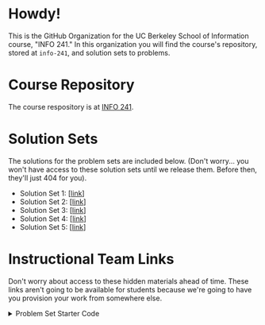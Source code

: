 # Howdy! 

This is the GitHub Organization for the UC Berkeley School of Information course, "INFO 241." In this organization you will find the course's repository, stored at `info-241`, and solution sets to problems. 

# Course Repository 

The course respository is at [INFO 241](https://github.com/info-241/info-241). 

# Solution Sets 

The solutions for the problem sets are included below. (Don't worry... you won't have access to these solution sets until we release them. Before then, they'll just 404 for you). 

- Solution Set 1: [[link](https://github.com/info-241/problem-set-1-solution)]
- Solution Set 2: [[link](https://github.com/info-241/problem-set-2-solution)]
- Solution Set 3: [[link](https://github.com/info-241/problem-set-3-solution)]
- Solution Set 4: [[link](https://github.com/info-241/problem-set-4-solution)]
- Solution Set 5: [[link](https://github.com/info-241/problem-set-5-solution)]

# Instructional Team Links 

Don't worry about access to these hidden materials ahead of time. These links aren't going to be available for students because we're going to have you provision your work from somewhere else. 

<details closed> 
  <summary> Problem Set Starter Code </summary>

>- Problem Set 1: [[link](https://github.com/info-241/problem-set-1-starter)]
>- Problem Set 2: [[link](https://github.com/info-241/problem-set-2-starter)]
>- Problem Set 3: [[link](https://github.com/info-241/problem-set-3-starter)]
>- Problem Set 4: [[link](https://github.com/info-241/problem-set-4-starter)]
>- Problem Set 5: [[link](https://github.com/info-241/problem-set-5-starter)]

</details>
